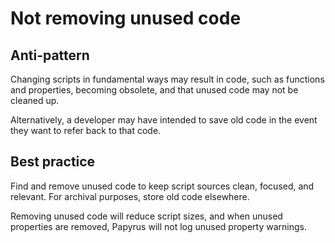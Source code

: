 <!-- TITLE: Not removing unused code -->

# Not removing unused code
## Anti-pattern

Changing scripts in fundamental ways may result in code, such as functions and properties, becoming obsolete, and that unused code may not be cleaned up.

Alternatively, a developer may have intended to save old code in the event they want to refer back to that code.

## Best practice

Find and remove unused code to keep script sources clean, focused, and relevant. For archival purposes, store old code elsewhere.

Removing unused code will reduce script sizes, and when unused properties are removed, Papyrus will not log unused property warnings.